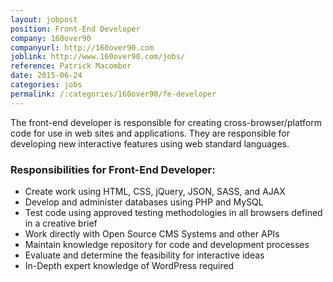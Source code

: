 ```yaml
---
layout: jobpost
position: Front-End Developer
company: 160over90
companyurl: http://160over90.com
joblink: http://www.160over90.com/jobs/
reference: Patrick Macomber
date: 2015-06-24
categories: jobs
permalink: /:categories/160over90/fe-developer
---
```


The front-end developer is responsible for creating cross-browser/platform code for use in web sites and applications. They are responsible for developing new interactive features using web standard languages.<!--more-->

### Responsibilities for Front-End Developer:
* Create work using HTML, CSS, jQuery, JSON, SASS, and AJAX
* Develop and administer databases using PHP and MySQL
* Test code using approved testing methodologies in all browsers defined in a creative brief
* Work directly with Open Source CMS Systems and other APIs
* Maintain knowledge repository for code and development processes
* Evaluate and determine the feasibility for interactive ideas
* In-Depth expert knowledge of WordPress required
